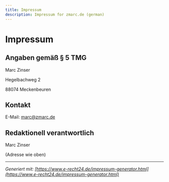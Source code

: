 ```yaml
---
title: Impressum
description: Impressum for zmarc.de (german)
---
```


# Impressum

## Angaben gemä&szlig; &sect; 5 TMG

Marc Zinser

Hegelbachweg 2

88074 Meckenbeuren

## Kontakt

E-Mail: marc@zmarc.de

## Redaktionell verantwortlich

Marc Zinser

(Adresse wie oben)

---

_Generiert mit: [https://www.e-recht24.de/impressum-generator.html](https://www.e-recht24.de/impressum-generator.html)_
